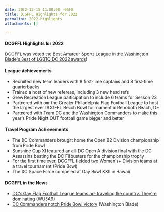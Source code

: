 ```yaml
---
date: 2022-12-15 11:00:08 -0500
title: DCGFFL Highlights for 2022
permalink: 2022-highlights
attachments: []

---
```

#### DCGFFL Highlights for 2022

DCGFFL was voted the Best Amateur Sports League in the [Washington Blade's Best of LGBTQ DC 2022 awards](https://www.washingtonblade.com/2022/10/20/best-of-lgbtq-dc-2022/)! 

#### League Achievements

* Recruited new team leaders with 8 first-time captains and 8 first-time quarterbacks
* Trained a host of new referees, including 3 new head refs
* Grew Recreation League participation to include 6 teams for Season 23
* Partnered with our the Greater Philadelphia Flag Football League to host the largest ever DCGFFL Beach Bowl tournament in Rehoboth Beach, DE
* Partnered with Team DC and the Washington Commanders to make this year's Pride Night OUT football game bigger and better

#### Travel Program Achievements

* The DC Commanders brought home the Open B2 Division championship from Pride Bowl
* Sunshine Cup XI featured an all-DC Open A division final with the DC Assassins besting the DC Filibusters for the championship trophy
* For the first time ever, DCGFFL fielded two Women's+ Division teams at a travel tournament (Pride Bowl)
* The DC Space Force competed at Gay Bowl XXII in Hawaii

#### DCGFFL in the News

* [DC's Gay Flag Football League teams are traveling the country. They're dominating](https://www.wusa9.com/article/entertainment/television/programs/open-mic/gay-flag-football-league-dc/65-61949b86-bd69-4e72-a765-03b0dbdddbea "https://www.wusa9.com/article/entertainment/television/programs/open-mic/gay-flag-football-league-dc/65-61949b86-bd69-4e72-a765-03b0dbdddbea") (WUSA9)
* [DC Commanders notch Pride Bowl victory](https://www.washingtonblade.com/2022/07/26/dc-commanders-notch-pride-bowl-victory/ "https://www.washingtonblade.com/2022/07/26/dc-commanders-notch-pride-bowl-victory/") (Washington Blade)